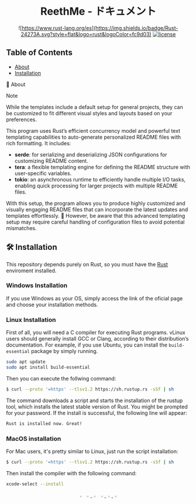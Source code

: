 
<!-- <div align="center"><img src="./media/reethme.png" width="600" height="300"</img></div> -->
<h1 align="center">ReethMe - ドキュメント</h1>


<!-- Badges section -->
<div align="center">

![https://www.rust-lang.org/es](https://img.shields.io/badge/Rust-24273A.svg?style=flat&logo=rust&logoColor=fc9d03) 
[![license](https://img.shields.io/pypi/l/supervision)](https://github.com/roboflow/supervision/blob/main/LICENSE.md)

</div>
<!-- Badges section end -->


## Table of Contents
- [About](#-about)
- [Installation](#-installation)


📖 About
> [!NOTE]  
>  While the templates include a default setup for general projects, they can be customized to fit different visual styles and layouts based on your preferences.

This program uses Rust’s efficient concurrency model and powerful text templating capabilities to auto-generate personalized README files with rich formatting. It includes:

- **serde**: for serializing and deserializing JSON configurations for customizing README content.
- **tera**: a flexible templating engine for defining the README structure with user-specific variables.
- **tokio**: an asynchronous runtime to efficiently handle multiple I/O tasks, enabling quick processing for larger projects with multiple README files.

With this setup, the program allows you to produce highly customized and visually engaging README files that can incorporate the latest updates and templates effortlessly. 🚨 However, be aware that this advanced templating setup may require careful handling of configuration files to avoid potential mismatches.

## 🛠️ Installation

This repository depends purely on Rust, so you must have the [Rust](https://www.rust-lang.org/tools/install) enviroment installed.

### Windows Installation
If you use Windows as your OS, simply access the link of the oficial page and choose your installation methods.

### Linux Installation
First of all, you will need a C compiler for executing Rust programs. 
vLinux users should generally install GCC or Clang, according to their distribution’s documentation. For example, if you use Ubuntu, you can install the `build-essential` package by simply running.
```bash
sudo apt update
sudo apt install build-essential
```

Then you can execute the follwing command:

```bash
$ curl --proto '=https' --tlsv1.2 https://sh.rustup.rs -sSf | sh
```

The command downloads a script and starts the installation of the rustup tool, which installs the latest stable version of Rust. You might be prompted for your password. If the install is successful, the following line will appear:

```bash
Rust is installed now. Great!
```

### MacOS installation

For Mac users, it's pretty similar to Linux, just run the script installation:
```bash
$ curl --proto '=https' --tlsv1.2 https://sh.rustup.rs -sSf | sh
```

Then install the compiler with the following command:

```bash
xcode-select --install
```

<div align="center">
      <img src="https://raw.githubusercontent.com/ultralytics/assets/main/social/logo-transparent.png" width="3%"/>
      <a href="https://www.linkedin.com/in/h%C3%A9ctor-blanco-garc%C3%ADa-42a749276/">
          <img
            src="https://media.roboflow.com/notebooks/template/icons/purple/linkedin.png?ik-sdk-version=javascript-1.4.3&updatedAt=1672949633691"
            width="3%"
          />
      </a>
      <img src="https://raw.githubusercontent.com/ultralytics/assets/main/social/logo-transparent.png" width="3%"/>
      <a href="https://discuss.roboflow.com">
          <img
            src="https://media.roboflow.com/notebooks/template/icons/purple/forum.png?ik-sdk-version=javascript-1.4.3&updatedAt=1672949633584"
            width="3%"
          />
      <img src="https://raw.githubusercontent.com/ultralytics/assets/main/social/logo-transparent.png" width="3%"/>
      <a href="https://blog.roboflow.com">
          <img
            src="https://media.roboflow.com/notebooks/template/icons/purple/blog.png?ik-sdk-version=javascript-1.4.3&updatedAt=1672949633605"
            width="3%"
          />
      </a>
      </a>
  </div>
</div>